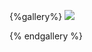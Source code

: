 {%gallery%}
![](https://alyx111.oss-cn-shenzhen.aliyuncs.com/travel/nanchuan/Nanchuan-2023-01-04-(10).jpg)

{% endgallery %}
